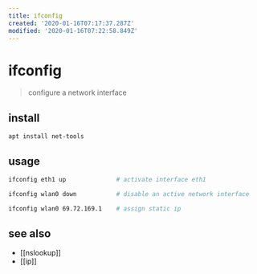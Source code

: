 ```yaml
---
title: ifconfig
created: '2020-01-16T07:17:37.287Z'
modified: '2020-01-16T07:22:58.849Z'
---
```


# ifconfig
> configure a network interface 

## install
`apt install net-tools`

## usage
```sh
ifconfig eth1 up              # activate interface eth1

ifconfig wlan0 down           # disable an active network interface

ifconfig wlan0 69.72.169.1    # assign static ip
```

## see also
- [[nslookup]]
- [[ip]]    
